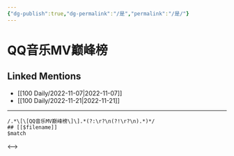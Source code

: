 ```yaml
---
{"dg-publish":true,"dg-permalink":"/是","permalink":"/是/"}
---
```


# QQ音乐MV巅峰榜

## Linked Mentions
- [[100 Daily/2022-11-07\|2022-11-07]]
- [[100 Daily/2022-11-21\|2022-11-21]]


---

```expander
/.*\[\[QQ音乐MV巅峰榜\]\].*(?:\r?\n(?!\r?\n).*)*/
## [[$filename]]
$match
```

<-->
